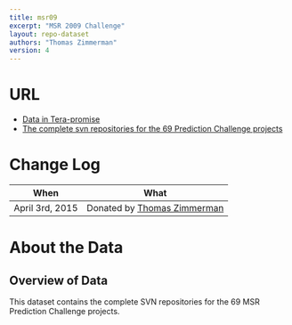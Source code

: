 ```yaml
---
title: msr09
excerpt: "MSR 2009 Challenge"
layout: repo-dataset
authors: "Thomas Zimmerman"
version: 4
---
```


# URL

* [Data in Tera-promise](https://terapromise.csc.ncsu.edu/!/#repo/view/head/msr/msr09)
* [The complete svn repositories for the 69 Prediction Challenge projects](https://terapromise.csc.ncsu.edu/!/#repo/view/head/msr/msr09/prediction-challenge)

# Change Log

When | What
---- | ----
April 3rd, 2015 | Donated by [Thomas Zimmerman](/repo/people/data-donors/promise4.html)

# About the Data

## Overview of Data

This dataset contains the complete SVN repositories for the 69 MSR Prediction Challenge projects.
